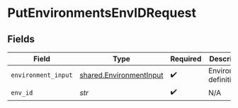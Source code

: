# PutEnvironmentsEnvIDRequest


## Fields

| Field                                                              | Type                                                               | Required                                                           | Description                                                        |
| ------------------------------------------------------------------ | ------------------------------------------------------------------ | ------------------------------------------------------------------ | ------------------------------------------------------------------ |
| `environment_input`                                                | [shared.EnvironmentInput](../../models/shared/environmentinput.md) | :heavy_check_mark:                                                 | Environment definition                                             |
| `env_id`                                                           | *str*                                                              | :heavy_check_mark:                                                 | N/A                                                                |